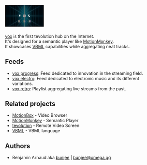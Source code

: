 <a href="http://omega.gg/vox"><img src="dist/vox.png" alt="vox" width="128px"></a>
---

[vox](https://omega.gg/MotionBox) is the first tevolution hub on the Internet.<br>
It's designed for a semantic player like [MotionMonkey](https://omega.gg/MotionMonkey).<br>
It showcases [VBML](https://omega.gg/VBML) capabilities while aggregating neat tracks.<br>

## Feeds

- [vox progress](playlist/progress.vbml): Feed dedicated to innovation in the streaming field.
- [vox electro](playlist/electro.vbml): Feed dedicated to electronic music and its different variations.
- [vox retro](playlist/retro.vbml): Playlist aggregating live streams from the past.

## Related projects

- [MotionBox](https://omega.gg/MotionBox/sources) - Video Browser
- [MotionMonkey](https://omega.gg/MotionMonkey) - Semantic Player
- [tevolution](https://omega.gg/tevolution) - Remote Video Screen
- [VBML](https://omega.gg/vbml) - VBML language

## Authors

- Benjamin Arnaud aka [bunjee](https://bunjee.me) | <bunjee@omega.gg>
